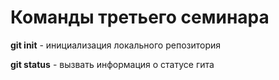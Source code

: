 # Команды третьего семинара

**git init** - инициализация локального репозитория

**git status** - вызвать информация о статусе гита 
